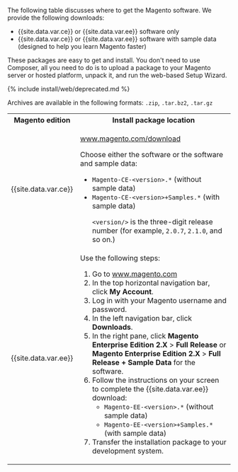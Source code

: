 The following table discusses where to get the Magento software. We provide the following downloads:

*  {{site.data.var.ce}} or {{site.data.var.ee}} software only
*  {{site.data.var.ce}} or {{site.data.var.ee}} software with sample data (designed to help you learn Magento faster)

These packages are easy to get and install. You don't need to use Composer, all you need to do is to upload a package to your Magento server or hosted platform, unpack it, and run the web-based Setup Wizard.

{% include install/web/deprecated.md %} 

Archives are available in the following formats: `.zip`, `.tar.bz2`, `.tar.gz`

<table>
  <col width="30%">
  <col width="70%">
<tbody>
<tr>
  <th>Magento edition</th>
  <th>Install package location</th>
</tr>
<tr>
  <td>{{site.data.var.ce}}</td>
  <td><p><a href="http://magento.com/download">www.magento.com/download</a></p>
    <p>Choose either the software or the software and sample data:</p>
    <ul><li><code>Magento-CE-&lt;version>.*</code> (without sample data)</li>
    <li><code>Magento-CE-&lt;version>+Samples.*</code> (with sample data)</li>
      <p><code>&lt;version/></code> is the three-digit release number (for example, <code>2.0.7</code>, <code>2.1.0</code>, and so on.)</p></ul></td>
</tr>
<tr>
  <td>{{site.data.var.ee}}</td>
  <td>Use the following steps:
  <ol><li>Go to <a href="http://magento.com">www.magento.com</a></li>
  <li>In the top horizontal navigation bar, click <strong>My Account</strong>.</li>
  <li>Log in with your Magento username and password.</li>
  <li>In the left navigation bar, click <strong>Downloads</strong>.</li>
  <li>In the right pane, click <strong>Magento Enterprise Edition 2.X</strong> > <strong>Full Release</strong> or <strong>Magento Enterprise Edition 2.X</strong> > <strong>Full Release + Sample Data</strong> for the software.</li>
  <li>Follow the instructions on your screen to complete the {{site.data.var.ee}} download:
    <ul><li><code>Magento-EE-&lt;version>.*</code> (without sample data)</li>
      <li><code>Magento-EE-&lt;version>+Samples.*</code> (with sample data)</li></ul>

  </li>
  <li>Transfer the installation package to your development system.</li></ol></td>
</tr>
</tbody>
</table>

